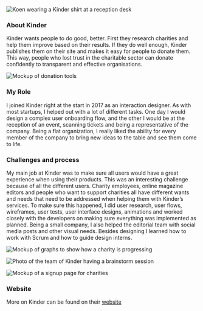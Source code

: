 ![Koen wearing a Kinder shirt at a reception desk](ProjectsImages/Kinder/Kinder-receptionPhoto.jpg)

### About Kinder

Kinder wants people to do good, better. First they research charities and help them improve based on their results. If they do well enough, Kinder publishes them on their site and makes it easy for people to donate them. This way, people who lost trust in the charitable sector can donate confidently to transparent and effective organisations.

![Mockup of donation tools](ProjectsImages/Kinder/Kinder-donationTool-mockup.jpg)

### My Role

I joined Kinder right at the start in 2017 as an interaction designer. As with most startups, I helped out with a lot of different tasks. One day I would design a complex user onboarding flow, and the other I would be at the reception of an event, scanning tickets and being a representative of the company. Being a flat organization, I really liked the ability for every member of the company to bring new ideas to the table and see them come to life.

### Challenges and process

My main job at Kinder was to make sure all users would have a great experience when using their products. This was an interesting challenge because of all the different users. Charity employees, online magazine editors and people who want to support charities all have different wants and needs that need to be addressed when helping them with Kinder’s services. To make sure this happened, I did user research, user flows, wireframes, user tests, user interface designs, animations and worked closely with the developers on making sure everything was implemented as planned. Being a small company, I also helped the editorial team with social media posts and other visual needs. Besides designing I learned how to work with Scrum and how to guide design interns.

![Mockup of graphs to show how a charity is progressing](ProjectsImages/Kinder/Kinder-results-mockup.png)

![Photo of the team of Kinder having a brainstorm session](ProjectsImages/Kinder/Kinder-brainstormPhoto.jpg)

![Mockup of a signup page for charities](ProjectsImages/Kinder/Kinder-organisations-mockup.jpg)

### Website

More on Kinder can be found on their [website](https://kinder.world/)
